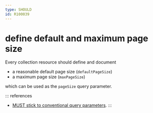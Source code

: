 ```yaml
---
type: SHOULD
id: R100039
---
```


# define default and maximum page size

Every collection resource should define and document

- a reasonable default page size (`defaultPageSize`)
- a maximum page size (`maxPageSize`)

which can be used as the `pageSize` query parameter.

::: references

- [MUST stick to conventional query parameters](./guidelines/020_guidelines/050_naming-conventions/1120_must-stick-to-conventional-query-parameters.md).
  :::

